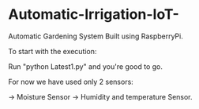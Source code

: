 # Automatic-Irrigation-IoT-
Automatic Gardening System Built using RaspberryPi.

To start with the execution:

Run "python Latest1.py" and you're good to go.

For now we have used only 2 sensors: 

-> Moisture Sensor
-> Humidity and temperature Sensor.
